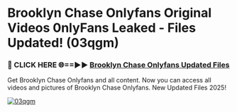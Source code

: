 # Brooklyn Chase Onlyfans Original Videos 0nlyFans Leaked - Files Updated! (03qgm)

<h3>🔴 CLICK HERE 🌐==►► <a href="https://tinyurl.com/2jnfzry5" rel="nofollow">Brooklyn Chase Onlyfans Updated Files</a></h3>

Get Brooklyn Chase Onlyfans and all content. Now you can access all videos and pictures of Brooklyn Chase Onlyfans. New Updated Files 2025!

[![03qgm](https://i.imgur.com/GyGTBgg.gif)](https://tinyurl.com/2jnfzry5)
